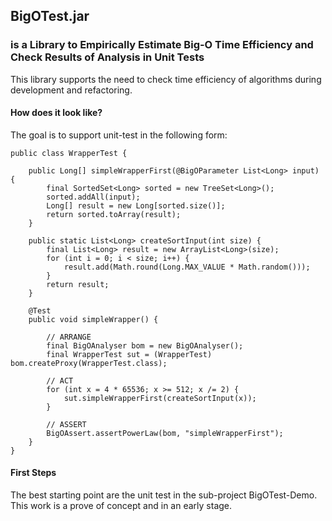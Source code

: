 ## BigOTest.jar 
### is a Library to Empirically Estimate Big-O Time Efficiency and Check Results of Analysis in Unit Tests

This library supports the need to check time efficiency of algorithms during development 
and refactoring. 

#### How does it look like?

The goal is to support unit-test in the following form:

    public class WrapperTest {
    
    	public Long[] simpleWrapperFirst(@BigOParameter List<Long> input) {
    		final SortedSet<Long> sorted = new TreeSet<Long>();
    		sorted.addAll(input);
    		Long[] result = new Long[sorted.size()];
    		return sorted.toArray(result);
    	}
    	
    	public static List<Long> createSortInput(int size) {
			final List<Long> result = new ArrayList<Long>(size);
			for (int i = 0; i < size; i++) {
				result.add(Math.round(Long.MAX_VALUE * Math.random()));
			}
			return result;
		}
    
    	@Test
    	public void simpleWrapper() {
    
    		// ARRANGE
    		final BigOAnalyser bom = new BigOAnalyser();
    		final WrapperTest sut = (WrapperTest) bom.createProxy(WrapperTest.class);
    		
    		// ACT
    		for (int x = 4 * 65536; x >= 512; x /= 2) {
    			sut.simpleWrapperFirst(createSortInput(x));
    		}
    		
    		// ASSERT
    		BigOAssert.assertPowerLaw(bom, "simpleWrapperFirst");
    	}
	}

#### First Steps

The best starting point are the unit test in the sub-project BigOTest-Demo. This work is a 
prove of concept and in an early stage. 
